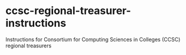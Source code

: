 # ccsc-regional-treasurer-instructions
Instructions for Consortium for Computing Sciences in Colleges (CCSC) regional treasurers
